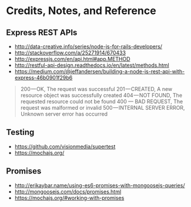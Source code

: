 # Credits, Notes, and Reference

## Express REST APIs

  + http://data-creative.info/series/node-js-for-rails-developers/
  + http://stackoverflow.com/a/25271914/670433
  + http://expressjs.com/en/api.html#app.METHOD
  + http://restful-api-design.readthedocs.io/en/latest/methods.html
  + https://medium.com/@jeffandersen/building-a-node-js-rest-api-with-express-46b0901f29b6


> 200 — OK, The request was successful
> 201 — CREATED, A new resource object was successfully created
> 404 — NOT FOUND, The requested resource could not be found
> 400 — BAD REQUEST, The request was malformed or invalid
> 500 — INTERNAL SERVER ERROR, Unknown server error has occurred

## Testing

  + https://github.com/visionmedia/supertest
  + https://mochajs.org/

## Promises

  + http://erikaybar.name/using-es6-promises-with-mongoosejs-queries/
  + http://mongoosejs.com/docs/promises.html
  + https://mochajs.org/#working-with-promises

